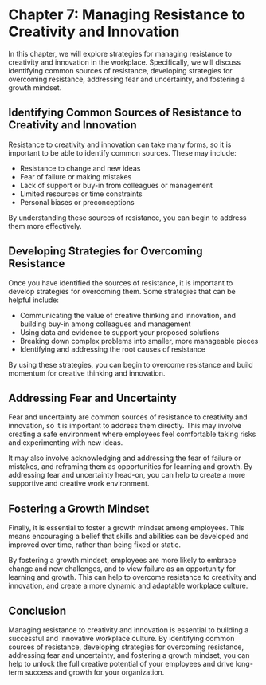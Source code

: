 Chapter 7: Managing Resistance to Creativity and Innovation
===========================================================

In this chapter, we will explore strategies for managing resistance to creativity and innovation in the workplace. Specifically, we will discuss identifying common sources of resistance, developing strategies for overcoming resistance, addressing fear and uncertainty, and fostering a growth mindset.

Identifying Common Sources of Resistance to Creativity and Innovation
---------------------------------------------------------------------

Resistance to creativity and innovation can take many forms, so it is important to be able to identify common sources. These may include:

* Resistance to change and new ideas
* Fear of failure or making mistakes
* Lack of support or buy-in from colleagues or management
* Limited resources or time constraints
* Personal biases or preconceptions

By understanding these sources of resistance, you can begin to address them more effectively.

Developing Strategies for Overcoming Resistance
-----------------------------------------------

Once you have identified the sources of resistance, it is important to develop strategies for overcoming them. Some strategies that can be helpful include:

* Communicating the value of creative thinking and innovation, and building buy-in among colleagues and management
* Using data and evidence to support your proposed solutions
* Breaking down complex problems into smaller, more manageable pieces
* Identifying and addressing the root causes of resistance

By using these strategies, you can begin to overcome resistance and build momentum for creative thinking and innovation.

Addressing Fear and Uncertainty
-------------------------------

Fear and uncertainty are common sources of resistance to creativity and innovation, so it is important to address them directly. This may involve creating a safe environment where employees feel comfortable taking risks and experimenting with new ideas.

It may also involve acknowledging and addressing the fear of failure or mistakes, and reframing them as opportunities for learning and growth. By addressing fear and uncertainty head-on, you can help to create a more supportive and creative work environment.

Fostering a Growth Mindset
--------------------------

Finally, it is essential to foster a growth mindset among employees. This means encouraging a belief that skills and abilities can be developed and improved over time, rather than being fixed or static.

By fostering a growth mindset, employees are more likely to embrace change and new challenges, and to view failure as an opportunity for learning and growth. This can help to overcome resistance to creativity and innovation, and create a more dynamic and adaptable workplace culture.

Conclusion
----------

Managing resistance to creativity and innovation is essential to building a successful and innovative workplace culture. By identifying common sources of resistance, developing strategies for overcoming resistance, addressing fear and uncertainty, and fostering a growth mindset, you can help to unlock the full creative potential of your employees and drive long-term success and growth for your organization.
